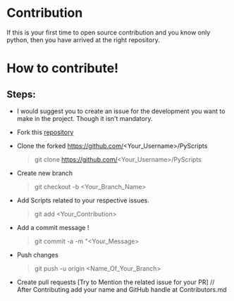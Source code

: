 # Contribution
 If this is your first time to open source contribution and you know only python, then you have arrived at the right repository. 

 # How to contribute!

## Steps:
-  I would suggest you to create an issue for the development you want to make in the project. Though it isn't mandatory.
  
-  Fork this [repository](https://github.com/subhayu99/PyScripts)
  
-  Clone the forked https://github.com/<Your_Username>/PyScripts
    > git clone https://github.com/<Your_Username>/PyScripts

-  Create new branch 
    > git checkout -b <Your_Branch_Name>

-  Add Scripts related to your respective issues.
    > git add <Your_Contribution>
 
-  Add a commit message !
    > git commit -a -m "<Your_Message>
    
-  Push changes
    > git push -u origin <Name_Of_Your_Branch>
 
-  Create pull requests
[Try to Mention the related issue for your PR]
// After Contributing add your name and GitHub handle at Contributors.md